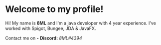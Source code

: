 # Welcome to my profile!

Hi! My name is **8ML** and I'm a java developer with 4 year experience.
I've worked with Spigot, Bungee, JDA & JavaFX.

Contact me on
**-** **Discord:** *8ML#4394*

#

